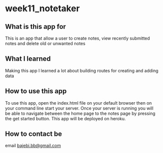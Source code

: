 # week11_notetaker

## What is this app for

This is an app that allow a user to create notes, view recently submitted notes and delete old or unwanted notes

## What I learned

Making this app I learned a lot about building routes for creating and adding data

## How to use this app

To use this app, open the index.html file on your default browser then on your command line start your server.
Once your server is running you will be able to navigate between the home page to the notes page by pressing the get started button.
This app will be deployed on heroku.

## How to contact be

email bajebi.bb@gmail.com
